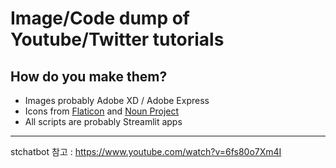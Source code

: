 # Image/Code dump of Youtube/Twitter tutorials

## How do you make them?

- Images probably Adobe XD / Adobe Express
- Icons from [Flaticon](https://www.flaticon.com/) and [Noun Project](https://thenounproject.com/)
- All scripts are probably Streamlit apps

---
stchatbot 참고 : https://www.youtube.com/watch?v=6fs80o7Xm4I 
